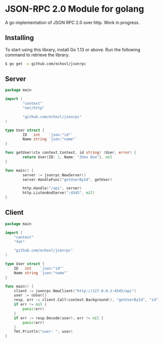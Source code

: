 # JSON-RPC 2.0 Module for golang

A go implementation of JSON RPC 2.0 over http. Work in progress.

## Installing

To start using this library, install Go 1.13 or above. Run the following command to retrieve the library.

```sh
$ go get -u github.com/echovl/jsonrpc
```

## Server

```go
package main

import (
        "context"
        "net/http"

        "github.com/echovl/jsonrpc"
)

type User struct {
        ID   int    `json:"id"`
        Name string `json:"name"`
}

func getUser(ctx context.Context, id string) (User, error) {
        return User{ID: 1, Name: "Jhon Doe"}, nil
}

func main() {
        server := jsonrpc.NewServer()
        server.HandleFunc("getUserById", getUser)

        http.Handle("/api", server)
        http.ListenAndServe(":4545", nil)
}

```

## Client

```go
package main

import (
	"context"
	"fmt"

	"github.com/echovl/jsonrpc"
)

type User struct {
	ID   int    `json:"id"`
	Name string `json:"name"`
}

func main() {
	client := jsonrpc.NewClient("http://127.0.0.1:4545/api")
	user := &User{}
	resp, err := client.Call(context.Background(), "getUserById", "id")
	if err != nil {
		panic(err)
	}
    if err := resp.Decode(user); err != nil {
		panic(err)
    }
	fmt.Println("user: ", user)
}
```
